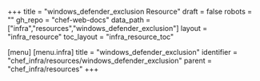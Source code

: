 +++
title = "windows_defender_exclusion Resource"
draft = false
robots = ""
gh_repo = "chef-web-docs"
data_path = ["infra","resources","windows_defender_exclusion"]
layout = "infra_resource"
toc_layout = "infra_resource_toc"

[menu]
  [menu.infra]
    title = "windows_defender_exclusion"
    identifier = "chef_infra/resources/windows_defender_exclusion"
    parent = "chef_infra/resources"
+++

<!-- The contents of this page are automatically generated from the windows_defender_exclusion.yaml file in the data directory. -->
<!-- To suggest a change, edit the https://github.com/chef/chef/blob/master/lib/chef/resource/windows_defender_exclusion.rb file
      and submit a pull request to the https://github.com/chef/chef repository. -->
